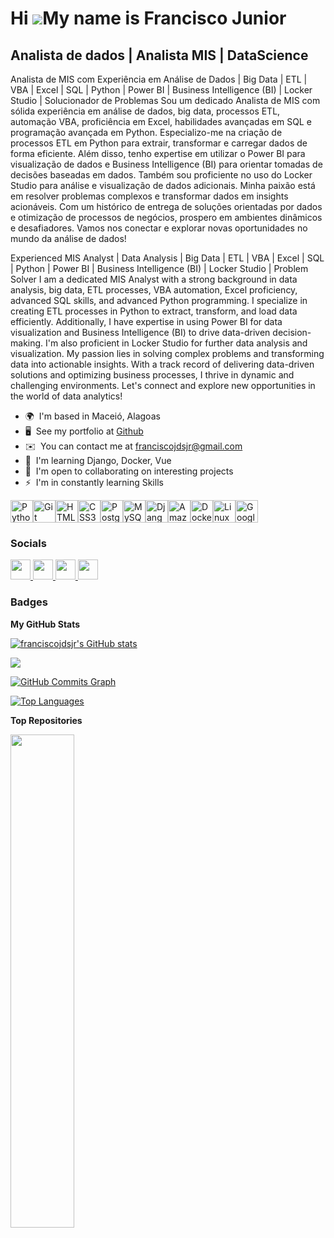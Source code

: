 Hi ![](https://user-images.githubusercontent.com/18350557/176309783-0785949b-9127-417c-8b55-ab5a4333674e.gif)My name is Francisco Junior
========================================================================================================================================

Analista de dados | Analista MIS | DataScience
----------------------------------------------

Analista de MIS com Experiência em Análise de Dados | Big Data | ETL | VBA | Excel | SQL | Python | Power BI | Business Intelligence (BI) | Locker Studio | Solucionador de Problemas Sou um dedicado Analista de MIS com sólida experiência em análise de dados, big data, processos ETL, automação VBA, proficiência em Excel, habilidades avançadas em SQL e programação avançada em Python. Especializo-me na criação de processos ETL em Python para extrair, transformar e carregar dados de forma eficiente. Além disso, tenho expertise em utilizar o Power BI para visualização de dados e Business Intelligence (BI) para orientar tomadas de decisões baseadas em dados. Também sou proficiente no uso do Locker Studio para análise e visualização de dados adicionais. Minha paixão está em resolver problemas complexos e transformar dados em insights acionáveis. Com um histórico de entrega de soluções orientadas por dados e otimização de processos de negócios, prospero em ambientes dinâmicos e desafiadores. Vamos nos conectar e explorar novas oportunidades no mundo da análise de dados! 

Experienced MIS Analyst | Data Analysis | Big Data | ETL | VBA | Excel | SQL | Python | Power BI | Business Intelligence (BI) | Locker Studio | Problem Solver I am a dedicated MIS Analyst with a strong background in data analysis, big data, ETL processes, VBA automation, Excel proficiency, advanced SQL skills, and advanced Python programming. I specialize in creating ETL processes in Python to extract, transform, and load data efficiently. Additionally, I have expertise in using Power BI for data visualization and Business Intelligence (BI) to drive data-driven decision-making. I'm also proficient in Locker Studio for further data analysis and visualization. My passion lies in solving complex problems and transforming data into actionable insights. With a track record of delivering data-driven solutions and optimizing business processes, I thrive in dynamic and challenging environments. Let's connect and explore new opportunities in the world of data analytics!

*   🌍  I'm based in Maceió, Alagoas
*   🖥️  See my portfolio at [Github](http://github.com/franciscojdsjr)
*   ✉️  You can contact me at [franciscojdsjr@gmail.com](mailto:franciscojdsjr@gmail.com)
*   🧠  I'm learning Django, Docker, Vue
*   🤝  I'm open to collaborating on interesting projects
*   ⚡  I'm in constantly learning Skills 
<p align="left">
<a href="https://www.python.org/" target="_blank" rel="noreferrer"><img src="https://raw.githubusercontent.com/danielcranney/readme-generator/main/public/icons/skills/python-colored.svg" width="36" height="36" alt="Python" /></a><a href="https://git-scm.com/" target="_blank" rel="noreferrer"><img src="https://raw.githubusercontent.com/danielcranney/readme-generator/main/public/icons/skills/git-colored.svg" width="36" height="36" alt="Git" /></a><a href="https://developer.mozilla.org/en-US/docs/Glossary/HTML5" target="_blank" rel="noreferrer"><img src="https://raw.githubusercontent.com/danielcranney/readme-generator/main/public/icons/skills/html5-colored.svg" width="36" height="36" alt="HTML5" /></a><a href="https://www.w3.org/TR/CSS/#css" target="_blank" rel="noreferrer"><img src="https://raw.githubusercontent.com/danielcranney/readme-generator/main/public/icons/skills/css3-colored.svg" width="36" height="36" alt="CSS3" /></a><a href="https://www.postgresql.org/" target="_blank" rel="noreferrer"><img src="https://raw.githubusercontent.com/danielcranney/readme-generator/main/public/icons/skills/postgresql-colored.svg" width="36" height="36" alt="PostgreSQL" /></a><a href="https://www.mysql.com/" target="_blank" rel="noreferrer"><img src="https://raw.githubusercontent.com/danielcranney/readme-generator/main/public/icons/skills/mysql-colored.svg" width="36" height="36" alt="MySQL" /></a><a href="https://www.djangoproject.com/" target="_blank" rel="noreferrer"><img src="https://raw.githubusercontent.com/danielcranney/readme-generator/main/public/icons/skills/django-colored.svg" width="36" height="36" alt="Django" /></a><a href="https://aws.amazon.com" target="_blank" rel="noreferrer"><img src="https://raw.githubusercontent.com/danielcranney/readme-generator/main/public/icons/skills/aws-colored.svg" width="36" height="36" alt="Amazon Web Services" /></a><a href="https://www.docker.com/" target="_blank" rel="noreferrer"><img src="https://raw.githubusercontent.com/danielcranney/readme-generator/main/public/icons/skills/docker-colored.svg" width="36" height="36" alt="Docker" /></a><a href="https://www.linux.org" target="_blank" rel="noreferrer"><img src="https://raw.githubusercontent.com/danielcranney/readme-generator/main/public/icons/skills/linux-colored.svg" width="36" height="36" alt="Linux" /></a><a href="https://cloud.google.com/" target="_blank" rel="noreferrer"><img src="https://raw.githubusercontent.com/danielcranney/readme-generator/main/public/icons/skills/googlecloud-colored.svg" width="36" height="36" alt="Google Cloud" /></a> </p>

            
### Socials

<p align="left"> <a href="https://www.dev.to/franciscojdsjr" target="_blank" rel="noreferrer"> <picture> <source media="(prefers-color-scheme: dark)" srcset="https://raw.githubusercontent.com/danielcranney/readme-generator/main/public/icons/socials/devdotto-dark.svg" /> <source media="(prefers-color-scheme: light)" srcset="https://raw.githubusercontent.com/danielcranney/readme-generator/main/public/icons/socials/devdotto.svg" /> <img src="https://raw.githubusercontent.com/danielcranney/readme-generator/main/public/icons/socials/devdotto.svg" width="32" height="32" /> </picture> </a> <a href="https://www.github.com/franciscojdsjr" target="_blank" rel="noreferrer"> <picture> <source media="(prefers-color-scheme: dark)" srcset="https://raw.githubusercontent.com/danielcranney/readme-generator/main/public/icons/socials/github-dark.svg" /> <source media="(prefers-color-scheme: light)" srcset="https://raw.githubusercontent.com/danielcranney/readme-generator/main/public/icons/socials/github.svg" /> <img src="https://raw.githubusercontent.com/danielcranney/readme-generator/main/public/icons/socials/github.svg" width="32" height="32" /> </picture> </a> <a href="http://www.instagram.com/franciscojr93" target="_blank" rel="noreferrer"> <picture> <source media="(prefers-color-scheme: dark)" srcset="undefined" /> <source media="(prefers-color-scheme: light)" srcset="https://raw.githubusercontent.com/danielcranney/readme-generator/main/public/icons/socials/instagram.svg" /> <img src="https://raw.githubusercontent.com/danielcranney/readme-generator/main/public/icons/socials/instagram.svg" width="32" height="32" /> </picture> </a> <a href="https://www.linkedin.com/in/franciscojr93" target="_blank" rel="noreferrer"> <picture> <source media="(prefers-color-scheme: dark)" srcset="https://raw.githubusercontent.com/danielcranney/readme-generator/main/public/icons/socials/linkedin-dark.svg" /> <source media="(prefers-color-scheme: light)" srcset="https://raw.githubusercontent.com/danielcranney/readme-generator/main/public/icons/socials/linkedin.svg" /> <img src="https://raw.githubusercontent.com/danielcranney/readme-generator/main/public/icons/socials/linkedin.svg" width="32" height="32" /> </picture> </a></p>

### Badges

<b>My GitHub Stats</b>

<a href="http://www.github.com/franciscojdsjr"><img src="https://github-readme-stats.vercel.app/api?username=franciscojdsjr&show_icons=true&hide=&count_private=true&title_color=ffffff&text_color=ffffff&icon_color=22c55e&bg_color=181824&hide_border=true&show_icons=true" alt="franciscojdsjr's GitHub stats" /></a>

<a href="http://www.github.com/franciscojdsjr"><img src="https://github-readme-streak-stats.herokuapp.com/?user=franciscojdsjr&stroke=ffffff&background=181824&ring=ffffff&fire=ffffff&currStreakNum=ffffff&currStreakLabel=ffffff&sideNums=ffffff&sideLabels=ffffff&dates=ffffff&hide_border=true" /></a>

<a href="http://www.github.com/franciscojdsjr"><img src="https://github-readme-activity-graph.cyclic.app/graph?username=franciscojdsjr&bg_color=181824&color=ffffff&line=22c55e&point=ffffff&area_color=181824&area=true&hide_border=true&custom_title=GitHub%20Commits%20Graph" alt="GitHub Commits Graph" /></a>

<a href="https://github.com/franciscojdsjr" align="left"><img src="https://github-readme-stats.vercel.app/api/top-langs/?username=franciscojdsjr&langs_count=10&title_color=ffffff&text_color=ffffff&icon_color=22c55e&bg_color=181824&hide_border=true&locale=en&custom_title=Top%20%Languages" alt="Top Languages" /></a>

<b>Top Repositories</b>

<div width="100%" align="center"><a href="https://github.com/franciscojdsjr/study_project_cars" align="left"><img align="left" width="45%" src="https://github-readme-stats.vercel.app/api/pin/?username=franciscojdsjr&repo=study_project_cars&title_color=ffffff&text_color=ffffff&icon_color=22c55e&bg_color=181824&hide_border=true&locale=en" /></a></div><br /><br /><br /><br /><br /><br /><br />

